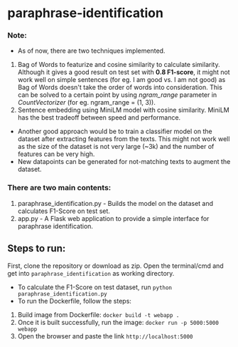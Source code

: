 # paraphrase-identification

### Note:
* As of now, there are two techniques implemented. 
1. Bag of Words to featurize and cosine similarity to calculate similarity. Although it gives a good result on test set with **0.8 F1-score**, it might not work well on simple sentences (for eg. I am good vs. I am not good) as Bag of Words doesn't take the order of words into consideration. This can be solved to a certain point by using *ngram_range* parameter in *CountVectorizer* (for eg. ngram_range = (1, 3)).
2. Sentence embedding using MiniLM model with cosine similarity. MiniLM has the best tradeoff between speed and performance.
* Another good approach would be to train a classifier model on the dataset after extracting features from the texts. This might not work well as the size of the dataset is not very large (~3k) and the number of features can be very high.
* New datapoints can be generated for not-matching texts to augment the dataset.

### There are two main contents:
1. paraphrase_identification.py - Builds the model on the dataset and calculates F1-Score on test set.
2. app.py - A Flask web application to provide a simple interface for paraphrase identification.


## Steps to run:

First, clone the repository or download as zip. Open the terminal/cmd and get into ```paraphrase_identification``` as working directory.

* To calculate the F1-Score on test dataset, run ```python paraphrase_identification.py```
* To run the Dockerfile, follow the steps:
1. Build image from Dockerfile: ```docker build -t webapp .```
2. Once it is built successfully, run the image: ```docker run -p 5000:5000 webapp```
3. Open the browser and paste the link ```http://localhost:5000```
